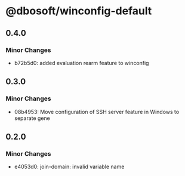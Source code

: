 # @dbosoft/winconfig-default

## 0.4.0

### Minor Changes

- b72b5d0: added evaluation rearm feature to winconfig

## 0.3.0

### Minor Changes

- 08b4953: Move configuration of SSH server feature in Windows to separate gene

## 0.2.0

### Minor Changes

- e4053d0: join-domain: invalid variable name
